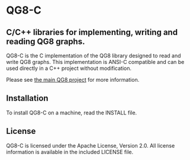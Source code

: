 # QG8-C
C/C++ libraries for implementing, writing and reading QG8 graphs.
---

QG8-C is the C implementation of the QG8 library designed to read and write QG8
graphs. This implementation is ANSI-C compatible and can be used directly in a
C++ project without modification.

Please see [the main QG8 project](https://github.com/aQCess/QG8) for more
information.

## Installation

To install QG8-C on a machine, read the INSTALL file.

## License

QG8-C is licensed under the Apache License, Version 2.0.
All license information is available in the included LICENSE file.

